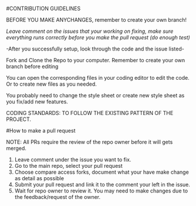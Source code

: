 #CONTRIBUTION GUIDELINES

BEFORE YOU MAKE ANYCHANGES, remember to create your own branch!


*Leave comment on the issues that your working on fixing, make sure everything runs correctly before you make the pull request (do enough test)*

-After you successfully setup, look through the code and the issue listed-

Fork and Clone the Repo to your computer. Remember to create your own branch before editing

You can open the corresponding files in your coding editor to edit the code. Or to create new files as you needed.

You probably need to change the style sheet or create new style sheet as you fix/add new features.

CODING STANDARDS: TO FOLLOW THE EXISTING PATTERN OF THE PROJECT.


#How to make a pull request

NOTE: All PRs require the review of the repo owner before it will gets merged.

1. Leave comment under the issue you want to fix.
2. Go to the main repo, select your pull request
3. Choose compare access forks, document what your have make change as detail as possible
4. Submit your pull request and link it to the comment your left in the issue. 
5. Wait for repo owner to review it. You may need to make changes due to the feedback/request of the owner.
